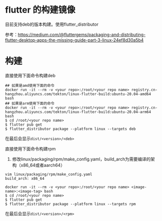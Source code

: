 # flutter 的构建镜像
目前支持deb的版本构建。使用flutter_distributor

参考：https://medium.com/@fluttergems/packaging-and-distributing-flutter-desktop-apps-the-missing-guide-part-3-linux-24ef8d30a5b4

# 构建
直接使用下面命令构建deb

```
## 如果是amd使用下面的命令
docker run -it --rm -v <your repo>:/root/<your repo name> registry.cn-hangzhou.aliyuncs.com/tekton/linux-flutter-build:ubuntu-20.04-amd64 bash
## 如果是arm使用下面的命令
docker run -it --rm -v <your repo>:/root/<your repo name> registry.cn-hangzhou.aliyuncs.com/tekton/linux-flutter-build:ubuntu-20.04-arm64 bash
$ cd /root/<your repo name>
$ flutter pub get
$ flutter_distributor package --platform linux --targets deb
```
在最后会显示`dist/<version>/<deb>`

直接使用下面命令构建rpm
1. 修改linux/packaging/rpm/make_config.yaml，build_arch为需要编译的架构（x86_64或者aarch64）
```
vim linux/packaging/rpm/make_config.yaml
build_arch: x86_64
```

```
docker run -it --rm -v <your repo>:/root/<your repo name> <image-name>:<image-tag> bash
$ cd /root/<your repo name>
$ flutter pub get
$ flutter_distributor package --platform linux --targets rpm
```
在最后会显示`dist/<version>/<rpm>`
